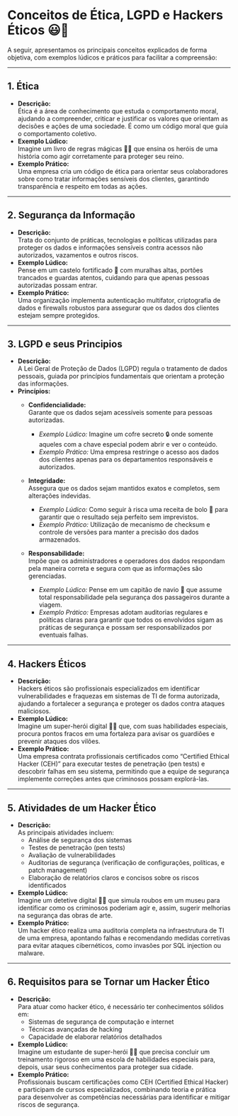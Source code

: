# Conceitos de Ética, LGPD e Hackers Éticos 😃🔐

A seguir, apresentamos os principais conceitos explicados de forma objetiva, com exemplos lúdicos e práticos para facilitar a compreensão:

---

## 1. Ética  
- **Descrição:**  
  Ética é a área de conhecimento que estuda o comportamento moral, ajudando a compreender, criticar e justificar os valores que orientam as decisões e ações de uma sociedade. É como um código moral que guia o comportamento coletivo.
- **Exemplo Lúdico:**  
  Imagine um livro de regras mágicas 📖✨ que ensina os heróis de uma história como agir corretamente para proteger seu reino.
- **Exemplo Prático:**  
  Uma empresa cria um código de ética para orientar seus colaboradores sobre como tratar informações sensíveis dos clientes, garantindo transparência e respeito em todas as ações.

---

## 2. Segurança da Informação  
- **Descrição:**  
  Trata do conjunto de práticas, tecnologias e políticas utilizadas para proteger os dados e informações sensíveis contra acessos não autorizados, vazamentos e outros riscos.  
- **Exemplo Lúdico:**  
  Pense em um castelo fortificado 🏰 com muralhas altas, portões trancados e guardas atentos, cuidando para que apenas pessoas autorizadas possam entrar.
- **Exemplo Prático:**  
  Uma organização implementa autenticação multifator, criptografia de dados e firewalls robustos para assegurar que os dados dos clientes estejam sempre protegidos.

---

## 3. LGPD e seus Principios  
- **Descrição:**  
  A Lei Geral de Proteção de Dados (LGPD) regula o tratamento de dados pessoais, guiada por princípios fundamentais que orientam a proteção das informações.  
- **Princípios:**
  - **Confidencialidade:**  
    Garante que os dados sejam acessíveis somente para pessoas autorizadas.  
    - *Exemplo Lúdico:* Imagine um cofre secreto 🔒 onde somente aqueles com a chave especial podem abrir e ver o conteúdo.  
    - *Exemplo Prático:* Uma empresa restringe o acesso aos dados dos clientes apenas para os departamentos responsáveis e autorizados.
    
  - **Integridade:**  
    Assegura que os dados sejam mantidos exatos e completos, sem alterações indevidas.  
    - *Exemplo Lúdico:* Como seguir à risca uma receita de bolo 🎂 para garantir que o resultado seja perfeito sem imprevistos.  
    - *Exemplo Prático:* Utilização de mecanismo de checksum e controle de versões para manter a precisão dos dados armazenados.
    
  - **Responsabilidade:**  
    Impõe que os administradores e operadores dos dados respondam pela maneira correta e segura com que as informações são gerenciadas.  
    - *Exemplo Lúdico:* Pense em um capitão de navio 🚢 que assume total responsabilidade pela segurança dos passageiros durante a viagem.  
    - *Exemplo Prático:* Empresas adotam auditorias regulares e políticas claras para garantir que todos os envolvidos sigam as práticas de segurança e possam ser responsabilizados por eventuais falhas.

---

## 4. Hackers Éticos  
- **Descrição:**  
  Hackers éticos são profissionais especializados em identificar vulnerabilidades e fraquezas em sistemas de TI de forma autorizada, ajudando a fortalecer a segurança e proteger os dados contra ataques maliciosos.
- **Exemplo Lúdico:**  
  Imagine um super-herói digital 🦸‍♂️ que, com suas habilidades especiais, procura pontos fracos em uma fortaleza para avisar os guardiões e prevenir ataques dos vilões.
- **Exemplo Prático:**  
  Uma empresa contrata profissionais certificados como “Certified Ethical Hacker (CEH)” para executar testes de penetração (pen tests) e descobrir falhas em seu sistema, permitindo que a equipe de segurança implemente correções antes que criminosos possam explorá-las.

---

## 5. Atividades de um Hacker Ético  
- **Descrição:**  
  As principais atividades incluem:  
  - Análise de segurança dos sistemas  
  - Testes de penetração (pen tests)  
  - Avaliação de vulnerabilidades  
  - Auditorias de segurança (verificação de configurações, políticas, e patch management)  
  - Elaboração de relatórios claros e concisos sobre os riscos identificados
- **Exemplo Lúdico:**  
  Imagine um detetive digital 🕵️‍♀️ que simula roubos em um museu para identificar como os criminosos poderiam agir e, assim, sugerir melhorias na segurança das obras de arte.
- **Exemplo Prático:**  
  Um hacker ético realiza uma auditoria completa na infraestrutura de TI de uma empresa, apontando falhas e recomendando medidas corretivas para evitar ataques cibernéticos, como invasões por SQL injection ou malware.

---

## 6. Requisitos para se Tornar um Hacker Ético  
- **Descrição:**  
  Para atuar como hacker ético, é necessário ter conhecimentos sólidos em:  
  - Sistemas de segurança de computação e internet  
  - Técnicas avançadas de hacking  
  - Capacidade de elaborar relatórios detalhados  
- **Exemplo Lúdico:**  
  Imagine um estudante de super-herói 🦸‍♀️ que precisa concluir um treinamento rigoroso em uma escola de habilidades especiais para, depois, usar seus conhecimentos para proteger sua cidade.
- **Exemplo Prático:**  
  Profissionais buscam certificações como CEH (Certified Ethical Hacker) e participam de cursos especializados, combinando teoria e prática para desenvolver as competências necessárias para identificar e mitigar riscos de segurança.
